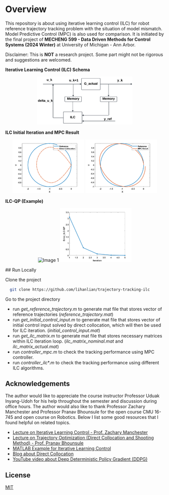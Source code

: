
# Overview

This repository is about using iterative learning control (ILC) for robot reference trajectory tracking problem with the situation of model mismatch. Model Predictive Control (MPC) is also used for comparison. It is initiated by the final project of **MECHENG 599 - Data Driven Methods for Control Systems (2024 Winter)** at University of Michigan - Ann Arbor.

Disclaimer: This is **NOT** a research project. Some part might not be rigorous and suggestions are welcomed.

**Iterative Learning Control (ILC) Schema**
<!-- ![ILC Block Diagram](https://github.com/lihanlian/trajectory-tracking-ilc/blob/main/figs/ilc-block-diagram.png) -->
<p align="center">
  <img alt="Image 1" src="https://github.com/lihanlian/trajectory-tracking-ilc/blob/main/figs/ilc-block-diagram.png" width="60%" />
</p>

**ILC Initial Iteration and MPC Result**
<!-- ![ilc-qp](https://github.com/lihanlian/trajectory-tracking-ilc/blob/main/figs/trajectory_after_ilc-qp.png) -->
<p align="center">
  <img alt="Image 1" src="https://github.com/lihanlian/trajectory-tracking-ilc/blob/main/figs/trajectory_before_ilc.png" width="45%" />
  <img alt="Image 2" src="https://github.com/lihanlian/trajectory-tracking-ilc/blob/main/figs/trajectory_after_mpc-2d.png" width="45%" />
</p>

**ILC-QP (Example)**
<!-- ![ilc-qp](https://github.com/lihanlian/trajectory-tracking-ilc/blob/main/figs/trajectory_after_ilc-qp.png) -->
<p align="center">
  <img alt="Image 1" src="https://github.com/lihanlian/trajectory-tracking-ilc/blob/main/figs/trajectory_after_ilc.png" width="45%" />
  <img alt="Image 2" src="https://github.com/lihanlian/trajectory-tracking-ilc/blob/main/figs/error_convergence_ilc-qp.png" width="45%" />
</p>
## Run Locally

Clone the project

```bash
  git clone https://github.com/lihanlian/trajectory-tracking-ilc
```

Go to the project directory
 - run _get_reference_trajectory.m_ to generate mat file that stores vector of reference trajectories (_reference_trajectory.mat_)
 - run _get_initial_control_input.m_ to generate mat file that stores vector of initial control input solved by direct collocation, which will then be used for ILC iteration. (_initial_control_input.mat_)
 - run _get_ilc_matrix.m_ to generate mat file that stores necessary matrices within ILC iteration loop. (_ilc_matrix_nominal.mat_ and _ilc_matrix_actual.mat_)
 - run _controller_mpc.m_ to check the tracking performance using MPC controller.
 - run _controller_ilc_*._m_ to check the tracking performance using different ILC algorithms.


## Acknowledgements
The author would like to appreciate the course instructor Professor Uduak Inyang-Udoh for his help throughout the semester and discussion during office hours. The author would also like to thank Professor Zachary Manchester and Professor Pranav Bhounsule for the open course CMU 16-745 and open course on Robotics. Below I list some good resources that I found helpful on related topics.
 - [Lecture on Iterative Learning Control - Prof. Zachary Manchester](https://www.youtube.com/watch?v=JXZbrzJiUo4&list=PLZnJoM76RM6KugDT9sw5zhAmqKnGeoLRa&index=29)
 - [Lecture on Trajectory Optimization (Direct Collocation and Shooting Method) - Prof. Pranav Bhounsule](https://github.com/matiassingers/awesome-readme)
 - [MATLAB Example for Iterative Learning Control](https://www.mathworks.com/help/slcontrol/ug/model-free-iterative-learning-control-of-siso-system.html)
 - [Blog about Direct Collocation](https://sam.pfrommer.us/tutorial-direct-collocation-trajectory-optimization-with-matlab)
- [YouTube video about Deep Deterministic Policy Gradient (DDPG)](https://www.youtube.com/watch?v=oydExwuuUCw&t=282s&ab_channel=AylwinWei)


## License

[MIT](https://github.com/lihanlian/trajectory-tracking-ilc/blob/main/LICENSE)